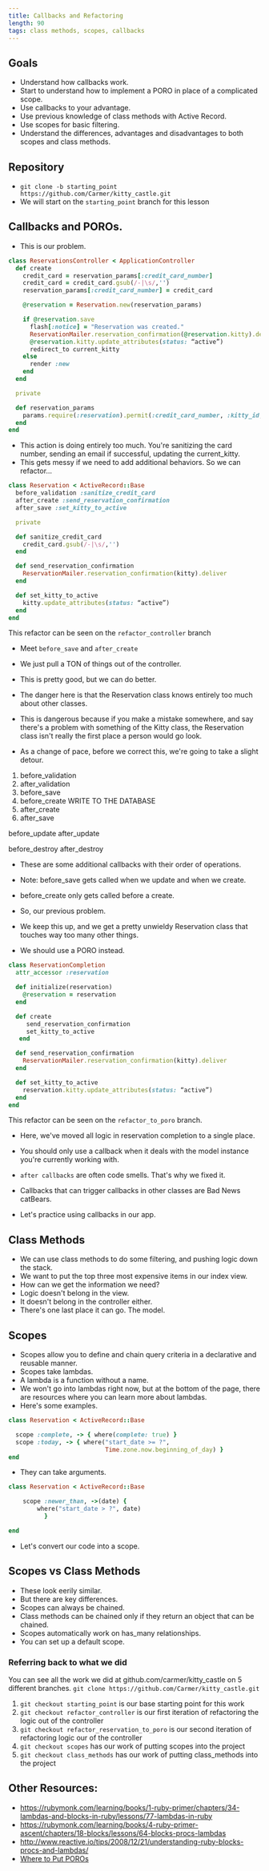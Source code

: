 ```yaml
---
title: Callbacks and Refactoring
length: 90
tags: class methods, scopes, callbacks
---
```


## Goals

* Understand how callbacks work.
* Start to understand how to implement a PORO in place of a complicated scope.
* Use callbacks to your advantage.
* Use previous knowledge of class methods with Active Record.
* Use scopes for basic filtering.
* Understand the differences, advantages and disadvantages to both
scopes and class methods.

## Repository

* `git clone -b starting_point https://github.com/Carmer/kitty_castle.git`
* We will start on the `starting_point` branch for this lesson

## Callbacks and POROs.
* This is our problem.

```ruby
class ReservationsController < ApplicationController
  def create
    credit_card = reservation_params[:credit_card_number]
    credit_card = credit_card.gsub(/-|\s/,'')
    reservation_params[:credit_card_number] = credit_card

    @reservation = Reservation.new(reservation_params)

    if @reservation.save
      flash[:notice] = "Reservation was created."
      ReservationMailer.reservation_confirmation(@reservation.kitty).deliver
      @reservation.kitty.update_attributes(status: “active”)
      redirect_to current_kitty
    else
      render :new
    end
  end

  private

  def reservation_params
    params.require(:reservation).permit(:credit_card_number, :kitty_id, :castle_id, :start_date, :end_date )
  end
end
  ```

  * This action is doing entirely too much. You're sanitizing the card number, sending an email if successful, updating the current_kitty.
  * This gets messy if we need to add additional behaviors. So we can refactor...

```ruby
class Reservation < ActiveRecord::Base
  before_validation :sanitize_credit_card
  after_create :send_reservation_confirmation
  after_save :set_kitty_to_active

  private

  def sanitize_credit_card
    credit_card.gsub(/-|\s/,'')
  end

  def send_reservation_confirmation
    ReservationMailer.reservation_confirmation(kitty).deliver
  end

  def set_kitty_to_active
    kitty.update_attributes(status: “active”)
  end
end
```

This refactor can be seen on the `refactor_controller` branch

* Meet `before_save` and `after_create`
* We just pull a TON of things out of the controller.
* This is pretty good, but we can do better.
* The danger here is that the Reservation class knows entirely too much about other classes.
* This is dangerous because if you make a mistake somewhere, and say there's
a problem with something of the Kitty class, the Reservation class isn't really the first place a person would go look.


* As a change of pace, before we correct this, we're going to take a slight detour.

1. before_validation
2. after_validation
3. before_save
4. before_create
WRITE TO THE DATABASE
5. after_create
6. after_save

before_update
after_update

before_destroy
after_destroy

* These are some additional callbacks with their order of operations.
* Note: before_save gets called when we update and when we create.
* before_create only gets called before a create.

* So, our previous problem.
* We keep this up, and we get a pretty unwieldy Reservation class that touches way too many other things.
* We should use a PORO instead.

```ruby
class ReservationCompletion
  attr_accessor :reservation

  def initialize(reservation)
    @reservation = reservation
  end

  def create
     send_reservation_confirmation
     set_kitty_to_active
   end

  def send_reservation_confirmation
    ReservationMailer.reservation_confirmation(kitty).deliver
  end

  def set_kitty_to_active
    reservation.kitty.update_attributes(status: “active”)
  end
end
```

This refactor can be seen on the `refactor_to_poro` branch.

* Here, we've moved all logic in reservation completion to a single place.
* You should only use a callback when it deals with the model instance you're currently working with.
* `after callbacks` are often code smells. That's why we fixed it.
* Callbacks that can trigger callbacks in other classes are Bad News catBears.

* Let's practice using callbacks in our app.


## Class Methods

* We can use class methods to do some filtering, and pushing logic down the
stack.
* We want to put the top three most expensive items in our index view.
* How can we get the information we need?
* Logic doesn't belong in the view.
* It doesn't belong in the controller either.
* There's one last place it can go. The model.

## Scopes

* Scopes allow you to define and chain query criteria in a declarative and
reusable manner.
* Scopes take lambdas.
* A lambda is a function without a name.
* We won't go into lambdas right now, but at the bottom of the page, there are resources where you can learn more about lambdas.
* Here's some examples.

```ruby
class Reservation < ActiveRecord::Base

  scope :complete, -> { where(complete: true) }
  scope :today, -> { where("start_date >= ?",
                           Time.zone.now.beginning_of_day) }
end
```

* They can take arguments.

```ruby
class Reservation < ActiveRecord::Base

    scope :newer_than, ->(date) {
        where("start_date > ?", date)
          }

end
```

* Let's convert our code into a scope.

## Scopes vs Class Methods
* These look eerily similar.
* But there are key differences.
* Scopes can always be chained.
* Class methods can be chained only if they return an object that can be chained.
* Scopes automatically work on has_many relationships.
* You can set up a default scope.


### Referring back to what we did

You can see all the work we did at github.com/carmer/kitty_castle on 5 different branches. `git clone https://github.com/Carmer/kitty_castle.git`

1. `git checkout starting_point` is our base starting point for this work
2. `git checkout refactor_controller` is our first iteration of refactoring the logic out of the controller
3. `git checkout refactor_reservation_to_poro` is our second iteration of refactoring logic our of the controller
4. `git checkout scopes` has our work of putting scopes into the project
5. `git checkout class_methods` has our work of putting class_methods into the project


## Other Resources:

* https://rubymonk.com/learning/books/1-ruby-primer/chapters/34-lambdas-and-blocks-in-ruby/lessons/77-lambdas-in-ruby
* https://rubymonk.com/learning/books/4-ruby-primer-ascent/chapters/18-blocks/lessons/64-blocks-procs-lambdas
* http://www.reactive.io/tips/2008/12/21/understanding-ruby-blocks-procs-and-lambdas/
* [Where to Put POROs](http://vrybas.github.io/blog/2014/08/15/a-way-to-organize-poros-in-rails/)

